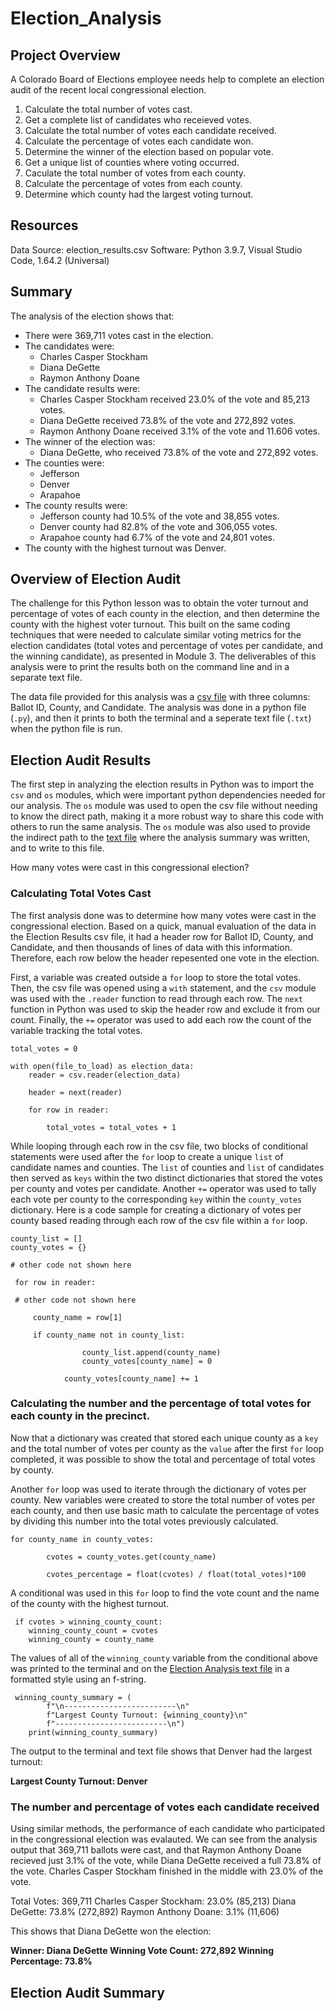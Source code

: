 # Election_Analysis

## Project Overview
A Colorado Board of Elections employee needs help to complete an election audit of the recent local congressional election.

1. Calculate the total number of votes cast.
2. Get a complete list of candidates who receieved votes.
3. Calculate the total number of votes each candidate received.
4. Calculate the percentage of votes each candidate won.
5. Determine the winner of the election based on popular vote.
6. Get a unique list of counties where voting occurred. 
7. Caculate the total number of votes from each county. 
8. Calculate the percentage of votes from each county.
9. Determine which county had the largest voting turnout.


## Resources
Data Source: election_results.csv
Software: Python 3.9.7, Visual Studio Code, 1.64.2 (Universal)

## Summary
The analysis of the election shows that:
- There were 369,711 votes cast in the election.
- The candidates were:
    - Charles Casper Stockham
    - Diana DeGette
    - Raymon Anthony Doane
- The candidate results were:
    - Charles Casper Stockham received 23.0% of the vote and 85,213 votes.
    - Diana DeGette received 73.8% of the vote and 272,892 votes.
    - Raymon Anthony Doane received 3.1% of the vote and 11.606 votes.
- The winner of the election was:
    - Diana DeGette, who received 73.8% of the vote and 272,892 votes.
- The counties were:
    - Jefferson
    - Denver
    - Arapahoe
- The county results were:
    - Jefferson county had 10.5% of the vote and 38,855 votes.
    - Denver county had 82.8% of the vote and 306,055 votes.
    - Arapahoe county had 6.7% of the vote and 24,801 votes.
- The county with the highest turnout was Denver.

## Overview of Election Audit
The challenge for this Python lesson was to obtain the voter turnout and percentage of votes of each county in the election, and then determine the county with the highest voter turnout. This built on the same coding techniques that were needed to calculate similar voting metrics for the election candidates (total votes and percentage of votes per candidate, and the winning candidate), as presented in Module 3.  The deliverables of this analysis were to print the results both on the command line and in a separate text file. 

The data file provided for this analysis was a [csv file](Resources/election_results.csv) with three columns: Ballot ID, County, and Candidate. The analysis was done in a python file (`.py`), and then it prints to both the terminal and a seperate text file (`.txt`) when the python file is run. 


## Election Audit Results

The first step in analyzing the election results in Python was to import the `csv` and `os` modules, which were important python dependencies needed for our analysis. The `os` module was used to open the csv file without needing to know the direct path, making it a more robust way to share this code with others to run the same analysis. The `os` module was also used to provide the indirect path to the [text file](analysis/election_analysis.txt) where the analysis summary was written, and to write to this file.


How many votes were cast in this congressional election?
### Calculating Total Votes Cast

The first analysis done was to determine how many votes were cast in the congressional election. Based on a quick, manual evaluation of the data in the Election Results csv file, it had a header row for Ballot ID, County, and Candidate, and then thousands of lines of data with this information. Therefore, each row below the header repesented one vote in the election. 

First, a variable was created outside a `for` loop to store the total votes. Then, the csv file was opened using a `with` statement, and the `csv` module was used with the `.reader` function to read through each row. The `next` function in Python was used to skip the header row and exclude it from our count. Finally, the `+=` operator was used to add each row the count of the variable tracking the total votes. 

```
total_votes = 0

with open(file_to_load) as election_data:
    reader = csv.reader(election_data)

    header = next(reader)

    for row in reader:

        total_votes = total_votes + 1
```

While looping through each row in the csv file, two blocks of conditional statements were used after the `for` loop to create a unique `list` of candidate names and counties. The `list` of counties and `list` of candidates then served as `keys` within the two distinct dictionaries that stored the votes per county and votes per candidate. Another `+=` operator was used to tally each vote per county to the corresponding `key` within the `county_votes` dictionary. Here is a code sample for creating a dictionary of votes per county based reading through each row of the csv file within a `for` loop.

```
county_list = []
county_votes = {}

# other code not shown here

 for row in reader:
 
 # other code not shown here
 
     county_name = row[1]
     
     if county_name not in county_list:
                
                county_list.append(county_name)
                county_votes[county_name] = 0
            
            county_votes[county_name] += 1
```

### Calculating the number and the percentage of total votes for each county in the precinct.

Now that a dictionary was created that stored each unique county as a `key` and the total number of votes per county as the `value` after the first `for` loop completed, it was possible to show the total and percentage of total votes by county.

Another `for` loop was used to iterate through the dictionary of votes per county. New variables were created to store the total number of votes per each county, and then use basic math to calculate the percentage of votes by dividing this number into the total votes previously calculated. 

```
for county_name in county_votes:
       
        cvotes = county_votes.get(county_name)
        
        cvotes_percentage = float(cvotes) / float(total_votes)*100
```

A conditional was used in this `for` loop to find the vote count and the name of the county with the highest turnout. 

```
 if cvotes > winning_county_count:
    winning_county_count = cvotes
    winning_county = county_name
```
            

The values of all of the `winning_county` variable from the conditional above was printed to the terminal and on the [Election Analysis text file](analyis/election_analysis.txt) in a formatted style using an f-string. 

```
 winning_county_summary = (
        f"\n-------------------------\n"
        f"Largest County Turnout: {winning_county}\n"
        f"-------------------------\n")
    print(winning_county_summary) 
```

The output to the terminal and text file shows that Denver had the largest turnout: 

**Largest County Turnout: Denver**

### The number and percentage of votes each candidate received

Using similar methods, the performance of each candidate who participated in the congressional election was evalauted. We can see from the analysis output that 369,711 ballots were cast, and that Raymon Anthony Doane recieved just 3.1% of the vote, while Diana DeGette received a full 73.8% of the vote. Charles Casper Stockham finished in the middle with 23.0% of the vote. 

Total Votes: 369,711
Charles Casper Stockham: 23.0% (85,213)
Diana DeGette: 73.8% (272,892)
Raymon Anthony Doane: 3.1% (11,606)

This shows that Diana DeGette won the election:

**Winner: Diana DeGette
Winning Vote Count: 272,892
Winning Percentage: 73.8%**

## Election Audit Summary


